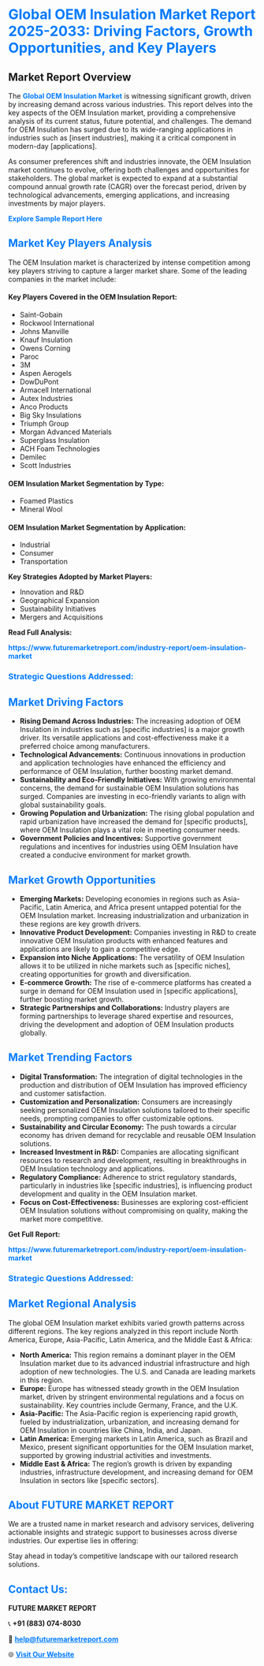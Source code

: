 <h1 style="color: #007BFF;">Global OEM Insulation Market Report 2025-2033: Driving Factors, Growth Opportunities, and Key Players</h1>

<section id="overview">
<h2>Market Report Overview</h2>
<p>The <a href="https://www.futuremarketreport.com/industry-report/oem-insulation-market" style="color: #007BFF; text-decoration: none;"><strong>Global OEM Insulation Market</strong></a> is witnessing significant growth, driven by increasing demand across various industries. This report delves into the key aspects of the OEM Insulation market, providing a comprehensive analysis of its current status, future potential, and challenges. The demand for OEM Insulation has surged due to its wide-ranging applications in industries such as [insert industries], making it a critical component in modern-day [applications].</p>
<p>As consumer preferences shift and industries innovate, the OEM Insulation market continues to evolve, offering both challenges and opportunities for stakeholders. The global market is expected to expand at a substantial compound annual growth rate (CAGR) over the forecast period, driven by technological advancements, emerging applications, and increasing investments by major players.</p>
</section>

<section id="overview">
<p><a href="https://www.futuremarketreport.com/request-sample/reportId=50803" style="color: #007BFF; text-decoration: none;"><strong>Explore Sample Report Here</strong></a></p>
</section>

<section id="key-players">
<h2 style="color: #007BFF;">Market Key Players Analysis</h2>
<p>The OEM Insulation market is characterized by intense competition among key players striving to capture a larger market share. Some of the leading companies in the market include:</p>
<h4>Key Players Covered in the OEM Insulation Report:</h4>
<ul><li>Saint-Gobain</li><li>Rockwool International</li><li>Johns Manville</li><li>Knauf Insulation</li><li>Owens Corning</li><li>Paroc</li><li>3M</li><li>Aspen Aerogels</li><li>DowDuPont</li><li>Armacell International</li><li>Autex Industries</li><li>Anco Products</li><li>Big Sky Insulations</li><li>Triumph Group</li><li>Morgan Advanced Materials</li><li>Superglass Insulation</li><li>ACH Foam Technologies</li><li>Demilec</li><li>Scott Industries</li></ul>
<h4>OEM Insulation Market Segmentation by Type:</h4>
<ul><li>Foamed Plastics</li><li>Mineral Wool</li></ul>

<h4>OEM Insulation Market Segmentation by Application:</h4>
<ul><li>Industrial</li><li>Consumer</li><li>Transportation</li></ul>
<p><strong>Key Strategies Adopted by Market Players:</strong></p>
<ul>
<li>Innovation and R&D</li>
<li>Geographical Expansion</li>
<li>Sustainability Initiatives</li>
<li>Mergers and Acquisitions</li>
</ul>
</section>

<section>
<p><strong>Read Full Analysis: </strong></p><a href="https://www.futuremarketreport.com/industry-report/oem-insulation-market" style="color: #007BFF; text-decoration: none;"><strong>https://www.futuremarketreport.com/industry-report/oem-insulation-market</strong></a>
<h3 style="color: #007BFF;">Strategic Questions Addressed:</h3>
</section>

<section id="driving-factors">
<h2 style="color: #007BFF;">Market Driving Factors</h2>
<ul>
<li><strong>Rising Demand Across Industries:</strong> The increasing adoption of OEM Insulation in industries such as [specific industries] is a major growth driver. Its versatile applications and cost-effectiveness make it a preferred choice among manufacturers.</li>
<li><strong>Technological Advancements:</strong> Continuous innovations in production and application technologies have enhanced the efficiency and performance of OEM Insulation, further boosting market demand.</li>
<li><strong>Sustainability and Eco-Friendly Initiatives:</strong> With growing environmental concerns, the demand for sustainable OEM Insulation solutions has surged. Companies are investing in eco-friendly variants to align with global sustainability goals.</li>
<li><strong>Growing Population and Urbanization:</strong> The rising global population and rapid urbanization have increased the demand for [specific products], where OEM Insulation plays a vital role in meeting consumer needs.</li>
<li><strong>Government Policies and Incentives:</strong> Supportive government regulations and incentives for industries using OEM Insulation have created a conducive environment for market growth.</li>
</ul>
</section>

<section id="growth-opportunities">
<h2 style="color: #007BFF;">Market Growth Opportunities</h2>
<ul>
<li><strong>Emerging Markets:</strong> Developing economies in regions such as Asia-Pacific, Latin America, and Africa present untapped potential for the OEM Insulation market. Increasing industrialization and urbanization in these regions are key growth drivers.</li>
<li><strong>Innovative Product Development:</strong> Companies investing in R&D to create innovative OEM Insulation products with enhanced features and applications are likely to gain a competitive edge.</li>
<li><strong>Expansion into Niche Applications:</strong> The versatility of OEM Insulation allows it to be utilized in niche markets such as [specific niches], creating opportunities for growth and diversification.</li>
<li><strong>E-commerce Growth:</strong> The rise of e-commerce platforms has created a surge in demand for OEM Insulation used in [specific applications], further boosting market growth.</li>
<li><strong>Strategic Partnerships and Collaborations:</strong> Industry players are forming partnerships to leverage shared expertise and resources, driving the development and adoption of OEM Insulation products globally.</li>
</ul>
</section>

<section id="trending-factors">
<h2 style="color: #007BFF;">Market Trending Factors</h2>
<ul>
<li><strong>Digital Transformation:</strong> The integration of digital technologies in the production and distribution of OEM Insulation has improved efficiency and customer satisfaction.</li>
<li><strong>Customization and Personalization:</strong> Consumers are increasingly seeking personalized OEM Insulation solutions tailored to their specific needs, prompting companies to offer customizable options.</li>
<li><strong>Sustainability and Circular Economy:</strong> The push towards a circular economy has driven demand for recyclable and reusable OEM Insulation solutions.</li>
<li><strong>Increased Investment in R&D:</strong> Companies are allocating significant resources to research and development, resulting in breakthroughs in OEM Insulation technology and applications.</li>
<li><strong>Regulatory Compliance:</strong> Adherence to strict regulatory standards, particularly in industries like [specific industries], is influencing product development and quality in the OEM Insulation market.</li>
<li><strong>Focus on Cost-Effectiveness:</strong> Businesses are exploring cost-efficient OEM Insulation solutions without compromising on quality, making the market more competitive.</li>
</ul>
</section>

<section>
<p><strong>Get Full Report: </strong></p><a href="https://www.futuremarketreport.com/industry-report/oem-insulation-market" style="color: #007BFF; text-decoration: none;"><strong>https://www.futuremarketreport.com/industry-report/oem-insulation-market</strong></a>
<h3 style="color: #007BFF;">Strategic Questions Addressed:</h3>
</section>


<section id="regional-analysis">
<h2 style="color: #007BFF;">Market Regional Analysis</h2>
<p>The global OEM Insulation market exhibits varied growth patterns across different regions. The key regions analyzed in this report include North America, Europe, Asia-Pacific, Latin America, and the Middle East & Africa:</p>
<ul>
<li><strong>North America:</strong> This region remains a dominant player in the OEM Insulation market due to its advanced industrial infrastructure and high adoption of new technologies. The U.S. and Canada are leading markets in this region.</li>
<li><strong>Europe:</strong> Europe has witnessed steady growth in the OEM Insulation market, driven by stringent environmental regulations and a focus on sustainability. Key countries include Germany, France, and the U.K.</li>
<li><strong>Asia-Pacific:</strong> The Asia-Pacific region is experiencing rapid growth, fueled by industrialization, urbanization, and increasing demand for OEM Insulation in countries like China, India, and Japan.</li>
<li><strong>Latin America:</strong> Emerging markets in Latin America, such as Brazil and Mexico, present significant opportunities for the OEM Insulation market, supported by growing industrial activities and investments.</li>
<li><strong>Middle East & Africa:</strong> The region’s growth is driven by expanding industries, infrastructure development, and increasing demand for OEM Insulation in sectors like [specific sectors].</li>
</ul>
</section>

<footer>
<h2 style="color: #007BFF;">About FUTURE MARKET REPORT</h2>
<p>We are a trusted name in market research and advisory services, delivering actionable insights and strategic support to businesses across diverse industries. Our expertise lies in offering:</p>

<p>Stay ahead in today’s competitive landscape with our tailored research solutions.</p>

<h2 style="color: #007BFF;">Contact Us:</h2>
<p><strong>FUTURE MARKET REPORT</strong></p>
<p>📞 <strong>+91 (883) 074-8030</strong></p>
<p>📧 <strong><a href="mailto:help@futuremarketreport.com" style="color: #007BFF;">help@futuremarketreport.com</a></strong></p>
<p>🌐 <strong><a href="https://www.futuremarketreport.com/" style="color: #007BFF;">Visit Our Website</a></strong></p>
</footer>